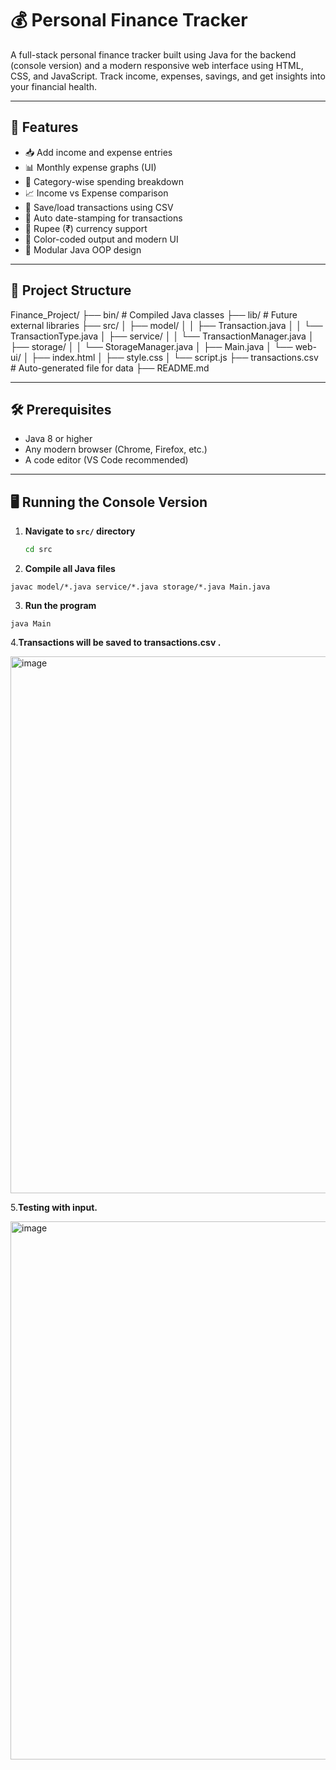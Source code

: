 # 💰 Personal Finance Tracker

A full-stack personal finance tracker built using Java for the backend (console version) and a modern responsive web interface using HTML, CSS, and JavaScript. Track income, expenses, savings, and get insights into your financial health.

---

## 🚀 Features

- 📥 Add income and expense entries
- 📊 Monthly expense graphs (UI)
- 🔁 Category-wise spending breakdown
- 📈 Income vs Expense comparison
- 💾 Save/load transactions using CSV
- 📆 Auto date-stamping for transactions
- 💸 Rupee (₹) currency support
- 🎨 Color-coded output and modern UI
- 🧠 Modular Java OOP design

---

## 🧱 Project Structure
Finance_Project/
├── bin/ # Compiled Java classes
├── lib/ # Future external libraries
├── src/
│ ├── model/
│ │ ├── Transaction.java
│ │ └── TransactionType.java
│ ├── service/
│ │ └── TransactionManager.java
│ ├── storage/
│ │ └── StorageManager.java
│ ├── Main.java
│ └── web-ui/
│ ├── index.html
│ ├── style.css
│ └── script.js
├── transactions.csv # Auto-generated file for data
├── README.md


---

## 🛠️ Prerequisites

- Java 8 or higher
- Any modern browser (Chrome, Firefox, etc.)
- A code editor (VS Code recommended)

---

## 🖥️ Running the Console Version

1. **Navigate to `src/` directory**
   ```bash
   cd src

2. **Compile all Java files**

```
javac model/*.java service/*.java storage/*.java Main.java
```
3. **Run the program**

```
java Main
```
4.**Transactions will be saved to transactions.csv .**

<img width="1919" height="859" alt="image" src="https://github.com/user-attachments/assets/4e34a009-8fe8-41a4-b118-544534931f35" />

5.**Testing with input.**

<img width="802" height="861" alt="image" src="https://github.com/user-attachments/assets/79cf76ce-c8a7-49cb-b241-7721abb38994" />

